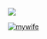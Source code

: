 ![](https://komarev.com/ghpvc/?username=antonkomarev&color=b5b5b5&label=۶ৎ)


[![mywife](https://github.com/user-attachments/assets/0933893c-d0a0-4309-b26f-3e55fcd00fa7)](https://rentry.co/vicimising)
